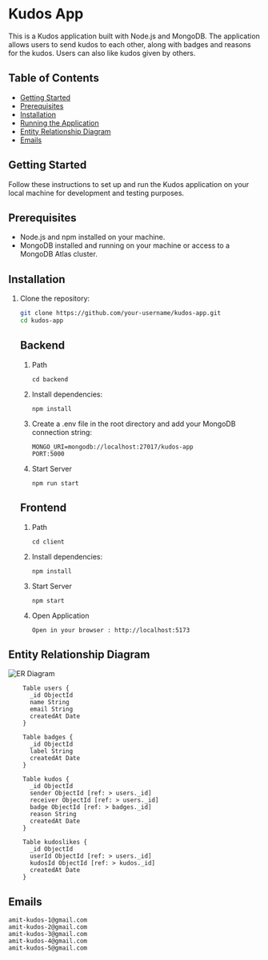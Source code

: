 # Kudos App

This is a Kudos application built with Node.js and MongoDB. The application allows users to send kudos to each other, along with badges and reasons for the kudos. Users can also like kudos given by others.

## Table of Contents

- [Getting Started](#getting-started)
- [Prerequisites](#prerequisites)
- [Installation](#installation)
- [Running the Application](#running-the-application)
- [Entity Relationship Diagram](#entity-relationship-diagram)
- [Emails ](#email)

## Getting Started

Follow these instructions to set up and run the Kudos application on your local machine for development and testing purposes.

## Prerequisites

- Node.js and npm installed on your machine.
- MongoDB installed and running on your machine or access to a MongoDB Atlas cluster.

## Installation

1. Clone the repository:
   ```bash
   git clone https://github.com/your-username/kudos-app.git
   cd kudos-app
   ```
    ## Backend
    1. Path
        ```base
        cd backend
        ```
    2. Install dependencies:
       ```base 
       npm install
        ```
    3. Create a .env file in the root directory and add your MongoDB connection string:
       ```base 
       MONGO_URI=mongodb://localhost:27017/kudos-app
       PORT:5000
        ```
    4. Start Server
        ```base
        npm run start
        ```
    ## Frontend
    1. Path
        ```base
        cd client
        ```
    2. Install dependencies:
       ```base 
       npm install
        ```
    3. Start Server
        ```base
        npm start
        ```
    4. Open Application
        ```base
        Open in your browser : http://localhost:5173
        ```
## Entity Relationship Diagram

![ER Diagram](https://i.imgur.com/ukPzGJI.png)

```
    Table users {
      _id ObjectId
      name String
      email String
      createdAt Date
    }

    Table badges {
      _id ObjectId
      label String
      createdAt Date
    }

    Table kudos {
      _id ObjectId
      sender ObjectId [ref: > users._id]
      receiver ObjectId [ref: > users._id]
      badge ObjectId [ref: > badges._id]
      reason String
      createdAt Date
    }

    Table kudoslikes {
      _id ObjectId
      userId ObjectId [ref: > users._id]
      kudosId ObjectId [ref: > kudos._id]
      createdAt Date
    }
```
## Emails
```base
amit-kudos-1@gmail.com
amit-kudos-2@gmail.com
amit-kudos-3@gmail.com
amit-kudos-4@gmail.com
amit-kudos-5@gmail.com


```